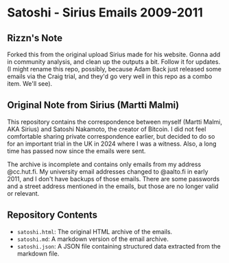 # Satoshi - Sirius Emails 2009-2011

## Rizzn's Note

Forked this from the original upload Sirius made for his website. Gonna add in community analysis, and clean up the outputs a bit. Follow it for updates. (I might rename this repo, possibly, because Adam Back just released some emails via the Craig trial, and they'd go very well in this repo as a combo item. We'll see).

## Original Note from Sirius (Martti Malmi)

This repository contains the correspondence between myself (Martti Malmi, AKA Sirius) and Satoshi Nakamoto, the creator of Bitcoin. I did not feel comfortable sharing private correspondence earlier, but decided to do so for an important trial in the UK in 2024 where I was a witness. Also, a long time has passed now since the emails were sent. 

The archive is incomplete and contains only emails from my address @cc.hut.fi. My university email addresses changed to @aalto.fi in early 2011, and I don't have backups of those emails. There are some passwords and a street address mentioned in the emails, but those are no longer valid or relevant.

## Repository Contents

- `satoshi.html`: The original HTML archive of the emails.
- `satoshi.md`: A markdown version of the email archive.
- `satoshi.json`: A JSON file containing structured data extracted from the markdown file.
